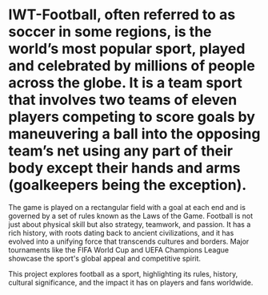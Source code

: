# IWT-Football, often referred to as soccer in some regions, is the world’s most popular sport, played and celebrated by millions of people across the globe. It is a team sport that involves two teams of eleven players competing to score goals by maneuvering a ball into the opposing team’s net using any part of their body except their hands and arms (goalkeepers being the exception).

The game is played on a rectangular field with a goal at each end and is governed by a set of rules known as the Laws of the Game. Football is not just about physical skill but also strategy, teamwork, and passion. It has a rich history, with roots dating back to ancient civilizations, and it has evolved into a unifying force that transcends cultures and borders. Major tournaments like the FIFA World Cup and UEFA Champions League showcase the sport's global appeal and competitive spirit.

This project explores football as a sport, highlighting its rules, history, cultural significance, and the impact it has on players and fans worldwide.
